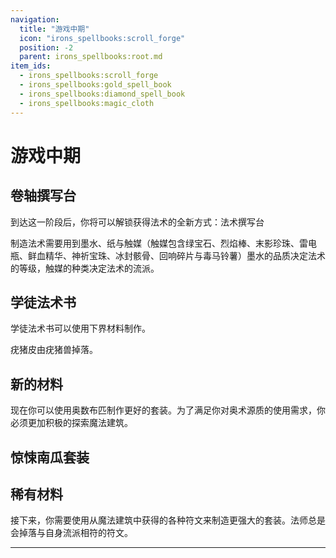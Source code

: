 ```yaml
---
navigation:
  title: "游戏中期"
  icon: "irons_spellbooks:scroll_forge"
  position: -2
  parent: irons_spellbooks:root.md
item_ids:
  - irons_spellbooks:scroll_forge
  - irons_spellbooks:gold_spell_book
  - irons_spellbooks:diamond_spell_book
  - irons_spellbooks:magic_cloth
---
```


# 游戏中期

## 卷轴撰写台

到达这一阶段后，你将可以解锁获得法术的全新方式：法术撰写台

制造法术需要用到墨水、纸与触媒（触媒包含绿宝石、烈焰棒、末影珍珠、雷电瓶、鲜血精华、神祈宝珠、冰封骸骨、回响碎片与毒马铃薯）墨水的品质决定法术的等级，触媒的种类决定法术的流派。



<Recipe id="irons_spellbooks:scroll_forge" />

## 学徒法术书

学徒法术书可以使用下界材料制作。

<Recipe id="irons_spellbooks:gold_spell_book" />

疣猪皮由疣猪兽掉落。

<Recipe id="irons_spellbooks:diamond_spell_book" />

## 新的材料

现在你可以使用奥数布匹制作更好的套装。为了满足你对奥术源质的使用需求，你必须更加积极的探索魔法建筑。

<Recipe id="irons_spellbooks:magic_cloth" />

## 惊悚南瓜套装

<GameScene zoom={4}>
  <Entity id="minecraft:armor_stand"data="{ArmorItems:[{id:'irons_spellbooks:pumpkin_boots',Count:1b},{id:'irons_spellbooks:pumpkin_leggings',Count:1b},{id:'irons_spellbooks:pumpkin_chestplate',Count:1b},{id:'irons_spellbooks:pumpkin_helmet',Count:1b}],NoBasePlate:1b}" />
</GameScene>

## 稀有材料

<ItemImage id="irons_spellbooks:blank_rune" />

接下来，你需要使用从魔法建筑中获得的各种符文来制造更强大的套装。法师总是会掉落与自身流派相符的符文。


---

